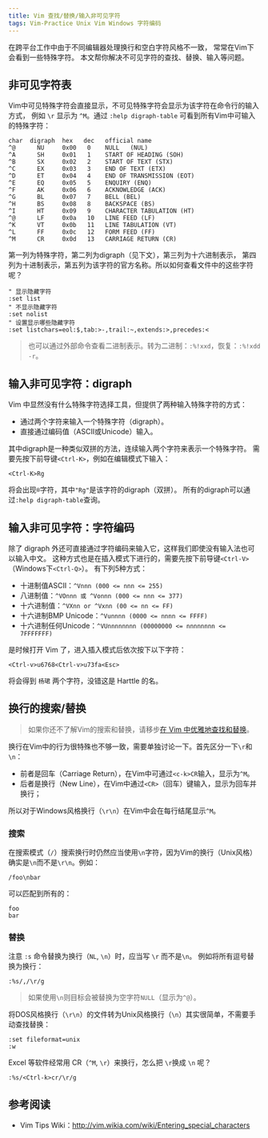 ```yaml
---
title: Vim 查找/替换/输入非可见字符
tags: Vim-Practice Unix Vim Windows 字符编码
---
```


在跨平台工作中由于不同编辑器处理换行和空白字符风格不一致，
常常在Vim下会看到一些特殊字符。
本文帮你解决不可见字符的查找、替换、输入等问题。

<!--more-->

## 非可见字符表

Vim中可见特殊字符会直接显示，不可见特殊字符会显示为该字符在命令行的输入方式，
例如 `\r` 显示为 `^M`。通过 `:help digraph-table` 可看到所有Vim中可输入的特殊字符：

```
char  digraph  hex   dec   official name
^@      NU     0x00   0    NULL   (NUL)
^A      SH     0x01   1    START OF HEADING (SOH)
^B      SX     0x02   2    START OF TEXT (STX)
^C      EX     0x03   3    END OF TEXT (ETX)
^D      ET     0x04   4    END OF TRANSMISSION (EOT)
^E      EQ     0x05   5    ENQUIRY (ENQ)
^F      AK     0x06   6    ACKNOWLEDGE (ACK)
^G      BL     0x07   7    BELL (BEL)
^H      BS     0x08   8    BACKSPACE (BS)
^I      HT     0x09   9    CHARACTER TABULATION (HT)
^@      LF     0x0a   10   LINE FEED (LF)
^K      VT     0x0b   11   LINE TABULATION (VT)
^L      FF     0x0c   12   FORM FEED (FF)
^M      CR     0x0d   13   CARRIAGE RETURN (CR)
```

第一列为特殊字符，第二列为digraph（见下文），第三列为十六进制表示，
第四列为十进制表示，第五列为该字符的官方名称。所以如何查看文件中的这些字符呢？

```
" 显示隐藏字符
:set list
" 不显示隐藏字符
:set nolist
" 设置显示哪些隐藏字符
:set listchars=eol:$,tab:>-,trail:~,extends:>,precedes:<
```

> 也可以通过外部命令查看二进制表示。转为二进制：`:%!xxd`，恢复：`:%!xdd -r`。

## 输入非可见字符：digraph

Vim 中显然没有什么特殊字符选择工具，但提供了两种输入特殊字符的方式：

* 通过两个字符来输入一个特殊字符（digraph）。
* 直接通过编码值（ASCII或Unicode）输入。

其中digraph是一种类似双拼的方法，连续输入两个字符来表示一个特殊字符。
需要先按下前导键`<Ctrl-K>`，例如在编辑模式下输入：

```
<Ctrl-K>Rg
```

将会出现`®`字符，其中`"Rg"`是该字符的digraph（双拼）。
所有的digraph可以通过`:help digraph-table`查询。

## 输入非可见字符：字符编码

除了 digraph 外还可直接通过字符编码来输入它，这样我们即使没有输入法也可以输入中文。
这种方式也是在插入模式下进行的，需要先按下前导键`<Ctrl-V>`（Windows下`<Ctrl-Q>`）。
有下列5种方式：

* 十进制值ASCII：`^Vnnn (000 <= nnn <= 255)`
* 八进制值：`^VOnnn 或 ^Vonnn (000 <= nnn <= 377)`
* 十六进制值：`^VXnn or ^Vxnn (00 <= nn <= FF)`
* 十六进制BMP Unicode：`^Vunnnn (0000 <= nnnn <= FFFF)`
* 十六进制任何Unicode：`^VUnnnnnnnn (00000000 <= nnnnnnnn <= 7FFFFFFF)`

是时候打开 Vim 了，进入插入模式后依次按下以下字符：

```
<Ctrl-v>u6768<Ctrl-v>u73fa<Esc>
```

将会得到 `杨珺` 两个字符，没错这是 Harttle 的名。

## 换行的搜索/替换

> 如果你还不了解Vim的搜索和替换，请移步[在 Vim 中优雅地查找和替换][search]。

换行在Vim中的行为很特殊也不够一致，需要单独讨论一下。首先区分一下`\r`和`\n`：

* 前者是回车（Carriage Return），在Vim中可通过`<c-k>CR`输入，显示为`^M`。
* 后者是换行（New Line），在Vim中通过`<CR>`（回车）键输入，显示为回车并换行；

所以对于Windows风格换行（`\r\n`）在Vim中会在每行结尾显示`^M`。

### 搜索

在搜索模式（`/`）搜索换行时仍然应当使用`\n`字符，因为Vim的换行（Unix风格）确实是`\n`而不是`\r\n`。例如：

```
/foo\nbar
```

可以匹配到所有的：

```
foo
bar
```

### 替换

注意 `:s` 命令替换为换行（`NL`, `\n`）时，应当写 `\r` 而不是`\n`。
例如将所有逗号替换为换行：

```
:%s/,/\r/g
```

> 如果使用`\n`则目标会被替换为空字符`NULL`（显示为`^@`）。

将DOS风格换行（`\r\n`）的文件转为Unix风格换行（`\n`）其实很简单，不需要手动查找替换：

```
:set fileformat=unix 
:w
```

Excel 等软件经常用 CR（`^M`, `\r`）来换行，怎么把 `\r`换成 `\n` 呢？

```
:%s/<Ctrl-k>cr/\r/g
```

## 参考阅读

* Vim Tips Wiki：<http://vim.wikia.com/wiki/Entering_special_characters>

[search]: /2016/08/08/vim-search-in-file.html
